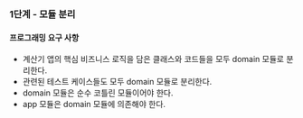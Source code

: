 ### 1단계 - 모듈 분리

#### 프로그래밍 요구 사항

- 계산기 앱의 핵심 비즈니스 로직을 담은 클래스와 코드들을 모두 domain 모듈로 분리한다.
- 관련된 테스트 케이스들도 모두 domain 모듈로 분리한다.
- domain 모듈은 순수 코틀린 모듈이어야 한다.
- app 모듈은 domain 모듈에 의존해야 한다.

